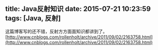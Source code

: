 title: Java反射知识
date: 2015-07-21 10:23:59
tags: [Java, 反射]
---
这篇博客写的还不错，反射方方面面知识都讲到了。[http://www.cnblogs.com/rollenholt/archive/2011/09/02/2163758.html](http://www.cnblogs.com/rollenholt/archive/2011/09/02/2163758.html)